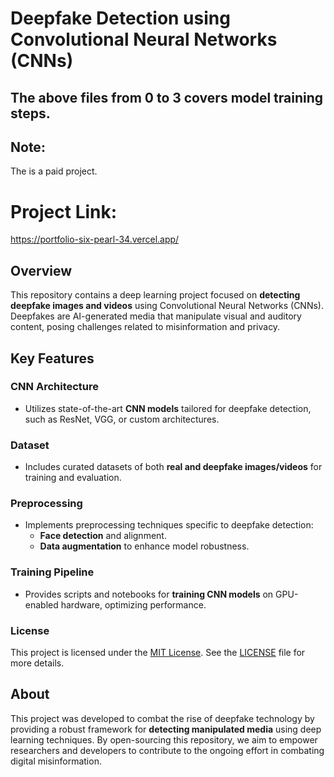# Deepfake Detection using Convolutional Neural Networks (CNNs)

## The above files from 0 to 3 covers model training steps.

## Note: 
The is a paid project.

# Project Link:
https://portfolio-six-pearl-34.vercel.app/

## Overview

This repository contains a deep learning project focused on **detecting deepfake images and videos** using Convolutional Neural Networks (CNNs). Deepfakes are AI-generated media that manipulate visual and auditory content, posing challenges related to misinformation and privacy.

## Key Features

### CNN Architecture

- Utilizes state-of-the-art **CNN models** tailored for deepfake detection, such as ResNet, VGG, or custom architectures.

### Dataset

- Includes curated datasets of both **real and deepfake images/videos** for training and evaluation.

### Preprocessing

- Implements preprocessing techniques specific to deepfake detection:
  - **Face detection** and alignment.
  - **Data augmentation** to enhance model robustness.

### Training Pipeline

- Provides scripts and notebooks for **training CNN models** on GPU-enabled hardware, optimizing performance.


### License

This project is licensed under the [MIT License](./LICENSE). See the [LICENSE](./LICENSE) file for more details.


## About

This project was developed to combat the rise of deepfake technology by providing a robust framework for **detecting manipulated media** using deep learning techniques. By open-sourcing this repository, we aim to empower researchers and developers to contribute to the ongoing effort in combating digital misinformation.

